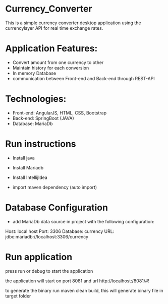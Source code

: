 # Currency_Converter

This is a simple currency converter desktop application using the currencylayer API for real time exchange rates.


# Application Features:

 -  Convert amount from one currency to other
 -   Maintain history for each conversion
 -  In memory Database
 -  communication between Front-end and Back-end through REST-API

# Technologies:

 -  Front-end: AngularJS, HTML, CSS, Bootstrap
 -  Back-end: SpringBoot (JAVA)
 -  Database: MariaDb

# Run instructions

 - Install java
 - Install Mariadb
 - Install IntellijIdea

 
 
 - import maven dependency (auto import)
 
 
 # Database Configuration
   
 - add MariaDb data source in project with the following configuration:
 
  Host: local host   Port: 3306   Database: currency   URL: jdbc:mariadb://localhost:3306/currency
  
  
  # Run application

   press run or debug to start the application

   the application will start on port 8081 and url http://localhost:/8081/#!

   to generate the binary run maven clean build, this will generate binary file in target folder 
